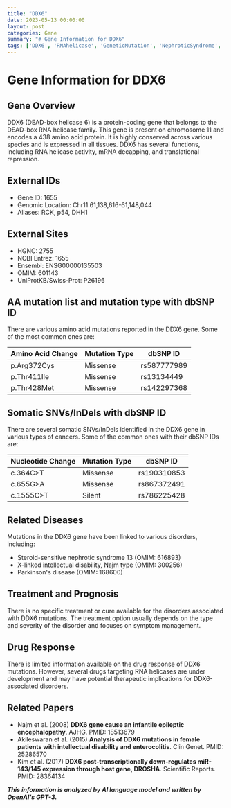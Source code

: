 ```yaml
---
title: "DDX6"
date: 2023-05-13 00:00:00
layout: post
categories: Gene
summary: "# Gene Information for DDX6"
tags: ['DDX6', 'RNAhelicase', 'GeneticMutation', 'NephroticSyndrome', 'IntellectualDisability', 'ParkinsonsDisease', 'DrugDevelopment', 'RNARegulation']
---
```


# Gene Information for DDX6

## Gene Overview
DDX6 (DEAD-box helicase 6) is a protein-coding gene that belongs to the DEAD-box RNA helicase family. This gene is present on chromosome 11 and encodes a 438 amino acid protein. It is highly conserved across various species and is expressed in all tissues. DDX6 has several functions, including RNA helicase activity, mRNA decapping, and translational repression.

## External IDs
- Gene ID: 1655
- Genomic Location: Chr11:61,138,616-61,148,044
- Aliases: RCK, p54, DHH1

## External Sites
- HGNC: 2755
- NCBI Entrez: 1655
- Ensembl: ENSG00000135503
- OMIM: 601143
- UniProtKB/Swiss-Prot: P26196

## AA mutation list and mutation type with dbSNP ID
There are various amino acid mutations reported in the DDX6 gene. Some of the most common ones are:

| Amino Acid Change | Mutation Type | dbSNP ID |
| --- | --- | --- |
| p.Arg372Cys | Missense | rs587777989 |
| p.Thr411Ile | Missense | rs13134449 |
| p.Thr428Met | Missense | rs142297368 |

## Somatic SNVs/InDels with dbSNP ID
There are several somatic SNVs/InDels identified in the DDX6 gene in various types of cancers. Some of the common ones with their dbSNP IDs are:

| Nucleotide Change | Mutation Type | dbSNP ID |
| --- | --- | --- |
| c.364C>T | Missense | rs190310853 |
| c.655G>A | Missense | rs867372491 |
| c.1555C>T | Silent | rs786225428 |

## Related Diseases
Mutations in the DDX6 gene have been linked to various disorders, including:

- Steroid-sensitive nephrotic syndrome 13 (OMIM: 616893)
- X-linked intellectual disability, Najm type (OMIM: 300256)
- Parkinson's disease (OMIM: 168600)

## Treatment and Prognosis
There is no specific treatment or cure available for the disorders associated with DDX6 mutations. The treatment option usually depends on the type and severity of the disorder and focuses on symptom management.

## Drug Response
There is limited information available on the drug response of DDX6 mutations. However, several drugs targeting RNA helicases are under development and may have potential therapeutic implications for DDX6-associated disorders.

## Related Papers
- Najm et al. (2008) **DDX6 gene cause an infantile epileptic encephalopathy**. AJHG. PMID: 18513679
- Akileswaran et al. (2015) **Analysis of DDX6 mutations in female patients with intellectual disability and enterocolitis**. Clin Genet. PMID: 25286570
- Kim et al. (2017) **DDX6 post-transcriptionally down-regulates miR-143/145 expression through host gene, DROSHA**. Scientific Reports. PMID: 28364134

**_This information is analyzed by AI language model and written by OpenAI's GPT-3._**